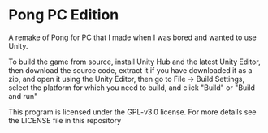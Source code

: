 # Pong PC Edition
A remake of Pong for PC that I made when I was bored and wanted to use Unity.

To build the game from source, install Unity Hub and the latest Unity Editor, then download the source code, extract it if you have downloaded it as a zip, and open it using the Unity Editor, then go to File -> Build Settings, select the platform for which you need to build, and click "Build" or "Build and run"

This program is licensed under the GPL-v3.0 license. For more details see the LICENSE file in this repository
